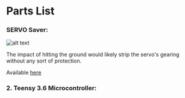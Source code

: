 # Parts List

### SERVO Saver:
![alt text](https://images-na.ssl-images-amazon.com/images/I/610KiKtxeAL._SX679_.jpg")

The impact of hitting the ground would likely strip the servo's gearing without any sort of protection.

Available [here](https://www.amazon.com/Hot-Racing-SHS88H-Aluminum-Vehicle/dp/B00A29B2D8/ref=sr_1_3?ie=UTF8&qid=1545969848&sr=8-3&keywords=servo+saver)


### 2. Teensy 3.6 Microcontroller:
